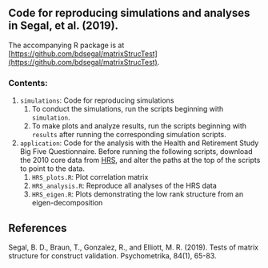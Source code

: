## Code for reproducing simulations and analyses in Segal, et al. (2019).

The accompanying R package is at [https://github.com/bdsegal/matrixStrucTest](https://github.com/bdsegal/matrixStrucTest).

### Contents:

1. `simulations`: Code for reproducing simulations
    1. To conduct the simulations, run the scripts beginning with `simulation`.
    2. To make plots and analyze results, run the scripts beginning with `results` after running the corresponding simulation scripts.
2. `application`: Code for the analysis with the Health and Retirement Study Big Five Questionnaire. Before running the following scripts, download the 2010 core data from [HRS](http://hrsonline.isr.umich.edu/), and alter the paths at the top of the scripts to point to the data.
    1. `HRS_plots.R`: Plot correlation matrix
    2. `HRS_analysis.R`: Reproduce all analyses of the HRS data
    3. `HRS_eigen.R`: Plots demonstrating the low rank structure from an eigen-decomposition

## References

Segal, B. D., Braun, T., Gonzalez, R., and Elliott, M. R. (2019). Tests of matrix structure for construct validation. Psychometrika, 84(1), 65-83.
